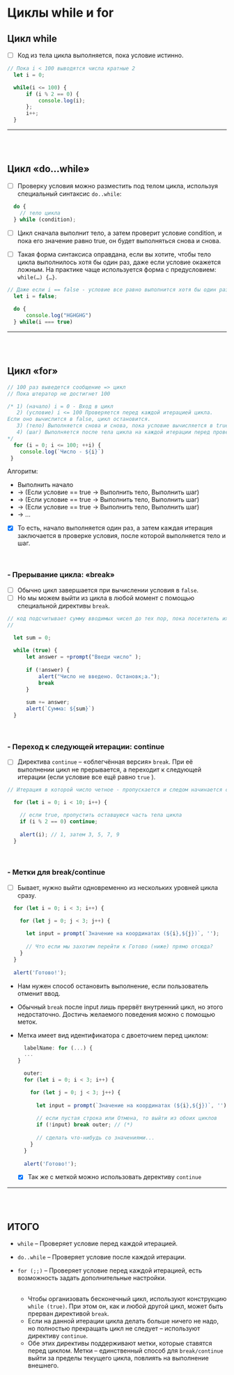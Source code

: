# Циклы while и for

<h2>Цикл while</h2>

- [ ] Код из тела цикла выполняется, пока условие истинно.

```javascript
// Пока i < 100 выводятся числа кратные 2
  let i = 0;

  while(i <= 100) {
      if (i % 2 == 0) {
          console.log(i);
      };
      i++;
  }
```

<hr>
<br>
<br>

<h2>Цикл «do…while»</h2>

- [ ] Проверку условия можно разместить под телом цикла, используя специальный синтаксис `do..while`:

```javascript
  do {
    // тело цикла
  } while (condition);
```

- [ ] Цикл сначала выполнит тело, а затем проверит условие condition, и пока его значение равно true, он будет выполняться снова и снова.

- [ ] Такая форма синтаксиса оправдана, если вы хотите, чтобы тело цикла выполнилось хотя бы один раз, даже если условие окажется ложным. На практике чаще используется форма с предусловием: `while(…) {…}`.

```javascript
// Даже если i == false - условие все равно выполнится хотя бы один раз :)
  let i = false;
  
  do {
      console.log("HGHGHG")
  } while(i === true)
```

<hr>
<br>
<br>

<h2>Цикл «for»</h2>

```javascript
// 100 раз выведется сообщение => цикл
// Пока штератор не достигнет 100

/* 1) (начало) i = 0 - Вход в цикл
   2) (условие) i <= 100 Проверяется перед каждой итерацией цикла.
Если оно вычислится в false, цикл остановится.
   3) (тело) Выполняется снова и снова, пока условие вычисляется в true.
   4) (шаг) Выполняется после тела цикла на каждой итерации перед проверкой условия.
*/  
  for (i = 0; i <= 100; ++i) {
    console.log(`Число - ${i}`)
 }
```
Алгоритм: 
  + Выполнить начало
  + → (Если условие == true → Выполнить тело, Выполнить шаг)
  + → (Если условие == true → Выполнить тело, Выполнить шаг)
  + → (Если условие == true → Выполнить тело, Выполнить шаг)
  + → ...

- [x] То есть, начало выполняется один раз, а затем каждая итерация заключается в проверке условия, после которой выполняется тело и шаг.

<br>

  <h3>- Прерывание цикла: «break»</h3>
  
  - [ ] Обычно цикл завершается при вычислении условия в `false`.
  - [ ] Но мы можем выйти из цикла в любой момент с помощью специальной директивы `break`.

```javascript
// код подсчитывает сумму вводимых чисел до тех пор, пока посетитель их вводит и выдает их
// 

  let sum = 0;
  
  while (true) {
      let answer = +prompt("Введи число" );
      
      if (!answer) {
          alert("Число не введено. Остановк;а.");
          break
      }
      
      sum += answer;
      alert(`Сумма: ${sum}`)
  }
```

<br>

<h3>- Переход к следующей итерации: continue</h3>

- [ ] Директива `continue` – «облегчённая версия» `break`. При её выполнении цикл не прерывается, а переходит к следующей итерации (если условие все ещё равно `true`  ).

```javascript
// Итерация в которой число четное - пропускается и следом начинается след итерация.

  for (let i = 0; i < 10; i++) {

    // если true, пропустить оставшуюся часть тела цикла
    if (i % 2 == 0) continue;
  
    alert(i); // 1, затем 3, 5, 7, 9
  }
```

<br>

<h3>- Метки для break/continue</h3>

- [ ] Бывает, нужно выйти одновременно из нескольких уровней цикла сразу.

```javascript
  for (let i = 0; i < 3; i++) {

    for (let j = 0; j < 3; j++) {
  
      let input = prompt(`Значение на координатах (${i},${j})`, '');
  
      // Что если мы захотим перейти к Готово (ниже) прямо отсюда?
    }
  }
  
  alert('Готово!');
```

+ Нам нужен способ остановить выполнение, если пользователь отменит ввод.

+ Обычный `break` после input лишь прервёт внутренний цикл, но этого недостаточно. Достичь желаемого поведения можно с помощью меток.

+ Метка имеет вид идентификатора с двоеточием перед циклом:

    ```javascript
      labelName: for (...) {
      ...
    }
    ```

    ```javascript
      outer:
      for (let i = 0; i < 3; i++) {

        for (let j = 0; j < 3; j++) {
      
          let input = prompt(`Значение на координатах (${i},${j})`, '');
      
          // если пустая строка или Отмена, то выйти из обоих циклов
          if (!input) break outer; // (*)
      
          // сделать что-нибудь со значениями...
        }
      }
      
      alert('Готово!');
    ```

    - [x] Так же с меткой можно использовать дерективу `continue`
 
<hr>
<br>
<br>

<h2>ИТОГО</h2>

+ `while` – Проверяет условие перед каждой итерацией.
+ `do..while` – Проверяет условие после каждой итерации.
+ `for (;;)` – Проверяет условие перед каждой итерацией, есть возможность задать дополнительные настройки.

  <br>

  + Чтобы организовать бесконечный цикл, используют конструкцию `while (true)`. При этом он, как и любой другой цикл, может быть прерван директивой `break`.
  + Если на данной итерации цикла делать больше ничего не надо, но полностью прекращать цикл не следует – используют директиву `continue`.
  + Обе этих директивы поддерживают метки, которые ставятся перед циклом. Метки – единственный способ для `break/continue` выйти за пределы текущего цикла, повлиять на выполнение внешнего.
